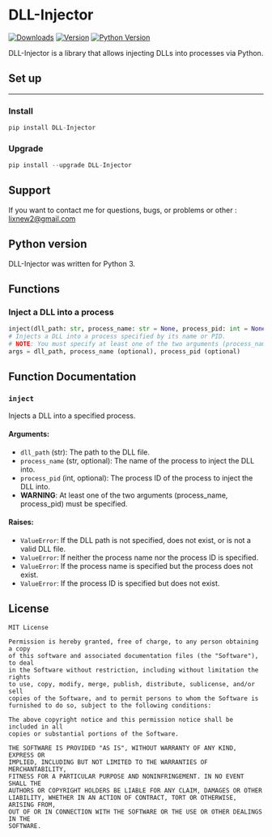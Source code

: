 # DLL-Injector

[![Downloads](https://img.shields.io/pepy/dt/DLL-Injector)](https://pypi.org/project/DLL-Injector/)
[![Version](https://img.shields.io/pypi/v/DLL-Injector)](https://pypi.org/project/DLL-Injector/)
[![Python Version](https://img.shields.io/pypi/pyversions/DLL-Injector)](https://pypi.org/project/DLL-Injector/)

DLL-Injector is a library that allows injecting DLLs into processes via Python.

## Set up
----
### Install

~~~python
pip install DLL-Injector
~~~

### Upgrade
~~~~python
pip install --upgrade DLL-Injector
~~~~

## Support

If you want to contact me for questions, bugs, or problems or other : lixnew2@gmail.com

## Python version

DLL-Injector was written for Python 3.

## Functions

### Inject a DLL into a process
~~~python
inject(dll_path: str, process_name: str = None, process_pid: int = None)
# Injects a DLL into a process specified by its name or PID.
# NOTE: You must specify at least one of the two arguments (process_name, process_pid).
args = dll_path, process_name (optional), process_pid (optional)
~~~

## Function Documentation

### `inject`
Injects a DLL into a specified process.

#### Arguments:
- `dll_path` (str): The path to the DLL file.
- `process_name` (str, optional): The name of the process to inject the DLL into.
- `process_pid` (int, optional): The process ID of the process to inject the DLL into.
- **WARNING**: At least one of the two arguments (process_name, process_pid) must be specified.

#### Raises:
- `ValueError`: If the DLL path is not specified, does not exist, or is not a valid DLL file.
- `ValueError`: If neither the process name nor the process ID is specified.
- `ValueError`: If the process name is specified but the process does not exist.
- `ValueError`: If the process ID is specified but does not exist.

## License

```text
MIT License

Permission is hereby granted, free of charge, to any person obtaining a copy
of this software and associated documentation files (the "Software"), to deal
in the Software without restriction, including without limitation the rights
to use, copy, modify, merge, publish, distribute, sublicense, and/or sell
copies of the Software, and to permit persons to whom the Software is
furnished to do so, subject to the following conditions:

The above copyright notice and this permission notice shall be included in all
copies or substantial portions of the Software.

THE SOFTWARE IS PROVIDED "AS IS", WITHOUT WARRANTY OF ANY KIND, EXPRESS OR
IMPLIED, INCLUDING BUT NOT LIMITED TO THE WARRANTIES OF MERCHANTABILITY,
FITNESS FOR A PARTICULAR PURPOSE AND NONINFRINGEMENT. IN NO EVENT SHALL THE
AUTHORS OR COPYRIGHT HOLDERS BE LIABLE FOR ANY CLAIM, DAMAGES OR OTHER
LIABILITY, WHETHER IN AN ACTION OF CONTRACT, TORT OR OTHERWISE, ARISING FROM,
OUT OF OR IN CONNECTION WITH THE SOFTWARE OR THE USE OR OTHER DEALINGS IN THE
SOFTWARE.